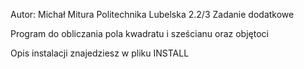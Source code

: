 Autor: Michał Mitura
Politechnika Lubelska 2.2/3
Zadanie dodatkowe


Program do obliczania pola kwadratu i sześcianu oraz objętoci 

Opis instalacji znajedziesz w pliku INSTALL
